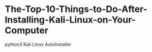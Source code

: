 # The-Top-10-Things-to-Do-After-Installing-Kali-Linux-on-Your-Computer
python3 Kali Linux AutoInstaller 
